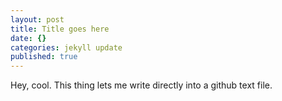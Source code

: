 ```yaml
---
layout: post
title: Title goes here
date: {}
categories: jekyll update
published: true
---
```


Hey, cool.  This thing lets me write directly into a github text file.

